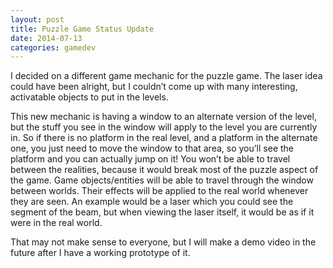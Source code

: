 ```yaml
---
layout: post
title: Puzzle Game Status Update
date: 2014-07-13
categories: gamedev
---
```


I decided on a different game mechanic for the puzzle game. The laser idea could have been alright, but I couldn’t come up with many interesting, activatable objects to put in the levels.

This new mechanic is having a window to an alternate version of the level, but the stuff you see in the window will apply to the level you are currently in. So if there is no platform in the real level, and a platform in the alternate one, you just need to move the window to that area, so you’ll see the platform and you can actually jump on it! You won’t be able to travel between the realities, because it would break most of the puzzle aspect of the game. Game objects/entities will be able to travel through the window between worlds. Their effects will be applied to the real world whenever they are seen. An example would be a laser which you could see the segment of the beam, but when viewing the laser itself, it would be as if it were in the real world.

That may not make sense to everyone, but I will make a demo video in the future after I have a working prototype of it.